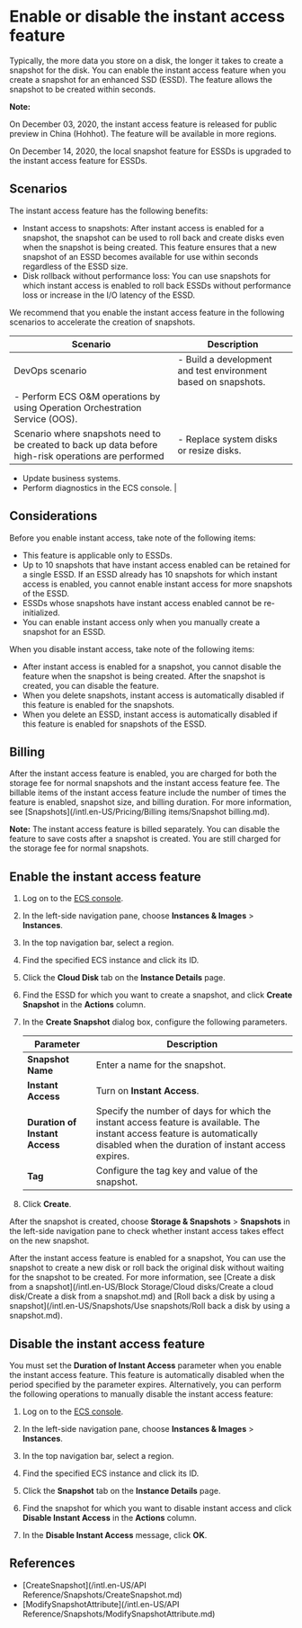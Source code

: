 # Enable or disable the instant access feature

Typically, the more data you store on a disk, the longer it takes to create a snapshot for the disk. You can enable the instant access feature when you create a snapshot for an enhanced SSD \(ESSD\). The feature allows the snapshot to be created within seconds.

**Note:**

On December 03, 2020, the instant access feature is released for public preview in China \(Hohhot\). The feature will be available in more regions.

On December 14, 2020, the local snapshot feature for ESSDs is upgraded to the instant access feature for ESSDs.

## Scenarios

The instant access feature has the following benefits:

-   Instant access to snapshots: After instant access is enabled for a snapshot, the snapshot can be used to roll back and create disks even when the snapshot is being created. This feature ensures that a new snapshot of an ESSD becomes available for use within seconds regardless of the ESSD size.
-   Disk rollback without performance loss: You can use snapshots for which instant access is enabled to roll back ESSDs without performance loss or increase in the I/O latency of the ESSD.

We recommend that you enable the instant access feature in the following scenarios to accelerate the creation of snapshots.

|Scenario|Description|
|--------|-----------|
|DevOps scenario|-   Build a development and test environment based on snapshots.
-   Perform ECS O&M operations by using Operation Orchestration Service \(OOS\). |
|Scenario where snapshots need to be created to back up data before high-risk operations are performed|-   Replace system disks or resize disks.
-   Update business systems.
-   Perform diagnostics in the ECS console. |

## Considerations

Before you enable instant access, take note of the following items:

-   This feature is applicable only to ESSDs.
-   Up to 10 snapshots that have instant access enabled can be retained for a single ESSD. If an ESSD already has 10 snapshots for which instant access is enabled, you cannot enable instant access for more snapshots of the ESSD.
-   ESSDs whose snapshots have instant access enabled cannot be re-initialized.
-   You can enable instant access only when you manually create a snapshot for an ESSD.

When you disable instant access, take note of the following items:

-   After instant access is enabled for a snapshot, you cannot disable the feature when the snapshot is being created. After the snapshot is created, you can disable the feature.
-   When you delete snapshots, instant access is automatically disabled if this feature is enabled for the snapshots.
-   When you delete an ESSD, instant access is automatically disabled if this feature is enabled for snapshots of the ESSD.

## Billing

After the instant access feature is enabled, you are charged for both the storage fee for normal snapshots and the instant access feature fee. The billable items of the instant access feature include the number of times the feature is enabled, snapshot size, and billing duration. For more information, see [Snapshots](/intl.en-US/Pricing/Billing items/Snapshot billing.md).

**Note:** The instant access feature is billed separately. You can disable the feature to save costs after a snapshot is created. You are still charged for the storage fee for normal snapshots.

## Enable the instant access feature

1.  Log on to the [ECS console](https://ecs.console.aliyun.com).

2.  In the left-side navigation pane, choose **Instances & Images** \> **Instances**.

3.  In the top navigation bar, select a region.

4.  Find the specified ECS instance and click its ID.

5.  Click the **Cloud Disk** tab on the **Instance Details** page.

6.  Find the ESSD for which you want to create a snapshot, and click **Create Snapshot** in the **Actions** column.

7.  In the **Create Snapshot** dialog box, configure the following parameters.

    |Parameter|Description|
    |---------|-----------|
    |**Snapshot Name**|Enter a name for the snapshot.|
    |**Instant Access**|Turn on **Instant Access**.|
    |**Duration of Instant Access**|Specify the number of days for which the instant access feature is available. The instant access feature is automatically disabled when the duration of instant access expires.|
    |**Tag**|Configure the tag key and value of the snapshot.|

8.  Click **Create**.


After the snapshot is created, choose **Storage & Snapshots** \> **Snapshots** in the left-side navigation pane to check whether instant access takes effect on the new snapshot.

After the instant access feature is enabled for a snapshot, You can use the snapshot to create a new disk or roll back the original disk without waiting for the snapshot to be created. For more information, see [Create a disk from a snapshot](/intl.en-US/Block Storage/Cloud disks/Create a cloud disk/Create a disk from a snapshot.md) and [Roll back a disk by using a snapshot](/intl.en-US/Snapshots/Use snapshots/Roll back a disk by using a snapshot.md).

## Disable the instant access feature

You must set the **Duration of Instant Access** parameter when you enable the instant access feature. This feature is automatically disabled when the period specified by the parameter expires. Alternatively, you can perform the following operations to manually disable the instant access feature:

1.  Log on to the [ECS console](https://ecs.console.aliyun.com).

2.  In the left-side navigation pane, choose **Instances & Images** \> **Instances**.

3.  In the top navigation bar, select a region.

4.  Find the specified ECS instance and click its ID.

5.  Click the **Snapshot** tab on the **Instance Details** page.

6.  Find the snapshot for which you want to disable instant access and click **Disable Instant Access** in the **Actions** column.

7.  In the **Disable Instant Access** message, click **OK**.


## References

-   [CreateSnapshot](/intl.en-US/API Reference/Snapshots/CreateSnapshot.md)
-   [ModifySnapshotAttribute](/intl.en-US/API Reference/Snapshots/ModifySnapshotAttribute.md)

